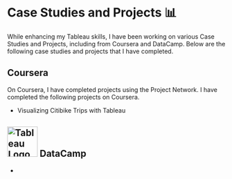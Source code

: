 # Case Studies and Projects 📊

While enhancing my Tableau skills, I have been working on various Case Studies and Projects, including from Coursera and DataCamp. Below are the following case studies and projects that I have completed.

## Coursera 
On Coursera, I have completed projects using the Project Network. I have completed the following projects on Coursera.
- Visualizing Citibike Trips with Tableau

## <img src="https://cdn.simpleicons.org/datacamp/000/fff" alt="Tableau Logo" width=70> DataCamp
- 

